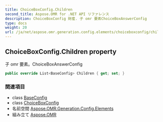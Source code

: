 ```yaml
---
title: ChoiceBoxConfig.Children
second_title: Aspose.OMR for .NET API リファレンス
description: ChoiceBoxConfig 財産. 子 omr 要素ChoiceBoxAnswerConfig
type: docs
weight: 20
url: /ja/net/aspose.omr.generation.config.elements/choiceboxconfig/children/
---
```

## ChoiceBoxConfig.Children property

子 omr 要素。ChoiceBoxAnswerConfig

```csharp
public override List<BaseConfig> Children { get; set; }
```

### 関連項目

* class [BaseConfig](../../../aspose.omr.generation.config/baseconfig/)
* class [ChoiceBoxConfig](../)
* 名前空間 [Aspose.OMR.Generation.Config.Elements](../../choiceboxconfig/)
* 組み立て [Aspose.OMR](../../../)


